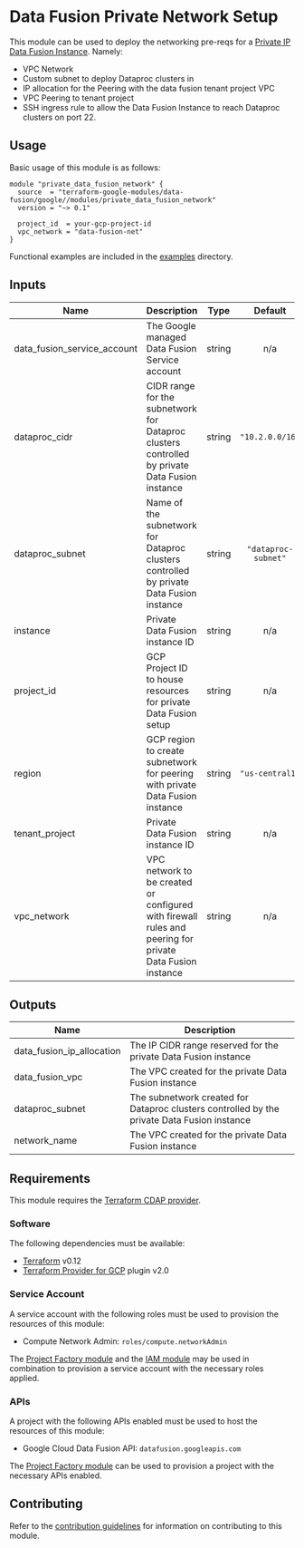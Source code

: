 # Data Fusion Private Network Setup

This module can be used to deploy the networking pre-reqs for a 
[Private IP Data Fusion Instance](https://cloud.google.com/data-fusion/docs/how-to/create-private-ip).
Namely:
- VPC Network
- Custom subnet to deploy Dataproc clusters in
- IP allocation for the Peering with the data fusion tenant project VPC
- VPC Peering to tenant project
- SSH ingress rule to allow the Data Fusion Instance to reach Dataproc clusters on port 22.

## Usage

Basic usage of this module is as follows:

```hcl
module "private_data_fusion_network" {
  source  = "terraform-google-modules/data-fusion/google//modules/private_data_fusion_network"
  version = "~> 0.1"

  project_id  = your-gcp-project-id
  vpc_network = "data-fusion-net"
}
```

Functional examples are included in the
[examples](../../examples/) directory.

<!-- BEGINNING OF PRE-COMMIT-TERRAFORM DOCS HOOK -->
## Inputs

| Name | Description | Type | Default | Required |
|------|-------------|:----:|:-----:|:-----:|
| data\_fusion\_service\_account | The Google managed Data Fusion Service account | string | n/a | yes |
| dataproc\_cidr | CIDR range for the subnetwork for Dataproc clusters controlled by private Data Fusion instance | string | `"10.2.0.0/16"` | no |
| dataproc\_subnet | Name of the subnetwork for Dataproc clusters controlled by private Data Fusion instance | string | `"dataproc-subnet"` | no |
| instance | Private Data Fusion instance ID | string | n/a | yes |
| project\_id | GCP Project ID to house resources for private Data Fusion setup | string | n/a | yes |
| region | GCP region to create subnetwork for peering with private Data Fusion instance | string | `"us-central1"` | no |
| tenant\_project | Private Data Fusion instance ID | string | n/a | yes |
| vpc\_network | VPC network to be created or configured with firewall rules and peering for private Data Fusion instance | string | n/a | yes |

## Outputs

| Name | Description |
|------|-------------|
| data\_fusion\_ip\_allocation | The IP CIDR range reserved for the private Data Fusion instance |
| data\_fusion\_vpc | The VPC created for the private Data Fusion instance |
| dataproc\_subnet | The subnetwork created for Dataproc clusters controlled by the private Data Fusion instance |
| network\_name | The VPC created for the private Data Fusion instance |

<!-- END OF PRE-COMMIT-TERRAFORM DOCS HOOK -->

## Requirements

This module requires the
[Terraform CDAP provider](https://googlecloudplatform.github.io/terraform-provider-cdap/).

### Software

The following dependencies must be available:

- [Terraform][terraform] v0.12
- [Terraform Provider for GCP][terraform-provider-gcp] plugin v2.0

### Service Account

A service account with the following roles must be used to provision
the resources of this module:

- Compute Network Admin: `roles/compute.networkAdmin`

The [Project Factory module][project-factory-module] and the
[IAM module][iam-module] may be used in combination to provision a
service account with the necessary roles applied.

### APIs

A project with the following APIs enabled must be used to host the
resources of this module:

- Google Cloud Data Fusion API: `datafusion.googleapis.com`

The [Project Factory module][project-factory-module] can be used to
provision a project with the necessary APIs enabled.

## Contributing

Refer to the [contribution guidelines](./CONTRIBUTING.md) for
information on contributing to this module.

[iam-module]: https://registry.terraform.io/modules/terraform-google-modules/iam/google
[project-factory-module]: https://registry.terraform.io/modules/terraform-google-modules/project-factory/google
[terraform-provider-gcp]: https://www.terraform.io/docs/providers/google/index.html
[terraform]: https://www.terraform.io/downloads.html
